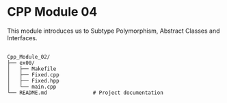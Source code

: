 # CPP Module 04

This module introduces us to Subtype Polymorphism, Abstract Classes and Interfaces.

## 



```plaintext
Cpp_Module_02/
├── ex00/
│   ├── Makefile
│   ├── Fixed.cpp
│   ├── Fixed.hpp
│   └── main.cpp
└── README.md				# Project documentation
```